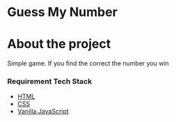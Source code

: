 # Guess My Number

# About the project
Simple game.
If you find the correct the number you win

### Requirement Tech Stack
- [HTML](https://developer.mozilla.org/en-US/docs/Web/HTML)
- [CSS](https://developer.mozilla.org/en-US/docs/Web/CSS)
- [Vanilla JavaScript](https://developer.mozilla.org/en-US/docs/Web/javascript)
